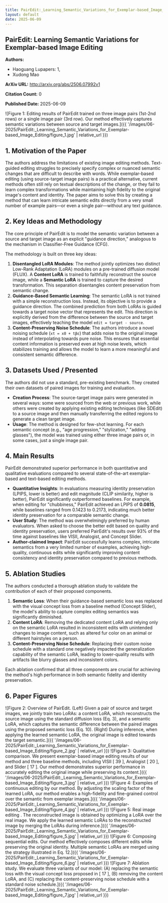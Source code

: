 ```yaml
---
title: PairEdit:_Learning_Semantic_Variations_for_Exemplar-based_Image_Editing
layout: default
date: 2025-06-09
---
```

## PairEdit: Learning Semantic Variations for Exemplar-based Image Editing
**Authors:**
- Haoguang Lupapers: 1, 
- Xudong Mao

**ArXiv URL:** http://arxiv.org/abs/2506.07992v1

**Citation Count:** 0

**Published Date:** 2025-06-09

![Figure 1: Editing results of PairEdit trained on three image pairs (1st-2nd rows) or a single image pair (3rd row). Our method effectively captures semantic variations between source and target images.]({{ '/images/06-2025/PairEdit:_Learning_Semantic_Variations_for_Exemplar-based_Image_Editing/figure_1.jpg' | relative_url }})
## 1. Motivation of the Paper
The authors address the limitations of existing image editing methods. Text-guided editing struggles to precisely specify complex or nuanced semantic changes that are difficult to describe with words. While exemplar-based editing (using source-target image pairs) is a practical alternative, current methods often still rely on textual descriptions of the change, or they fail to learn complex transformations while maintaining high fidelity to the original image's content and identity. The paper aims to solve this by creating a method that can learn intricate semantic edits directly from a very small number of example pairs—or even a single pair—without any text guidance.

## 2. Key Ideas and Methodology
The core principle of PairEdit is to model the semantic variation between a source and target image as an explicit "guidance direction," analogous to the mechanism in Classifier-Free Guidance (CFG).

The methodology is built on three key ideas:
1.  **Disentangled LoRA Modules**: The method jointly optimizes two distinct Low-Rank Adaptation (LoRA) modules on a pre-trained diffusion model (FLUX). A **Content LoRA** is trained to faithfully reconstruct the source image, while a **Semantic LoRA** is trained to capture the desired transformation. This separation disentangles content preservation from semantic change.
2.  **Guidance-Based Semantic Learning**: The semantic LoRA is not trained with a simple reconstruction loss. Instead, its objective is to provide a guidance direction. The combined prediction from both LoRAs is guided towards a target noise vector that represents the edit. This direction is explicitly derived from the difference between the source and target images, effectively teaching the model `edit = target - source`.
3.  **Content-Preserving Noise Schedule**: The authors introduce a novel noising schedule (`xt = x0 + tβε`) that adds noise to the original image instead of interpolating towards pure noise. This ensures that essential content information is preserved even at high noise levels, which stabilizes training and allows the model to learn a more meaningful and consistent semantic difference.

## 3. Datasets Used / Presented
The authors did not use a standard, pre-existing benchmark. They created their own datasets of paired images for training and evaluation.
-   **Creation Process**: The source-target image pairs were generated in several ways: some were sourced from the web or previous work, while others were created by applying existing editing techniques (like SDEdit) to a source image and then manually transferring the edited regions to generate a clean target image.
-   **Usage**: The method is designed for few-shot learning. For each semantic concept (e.g., "age progression," "stylization," "adding glasses"), the model was trained using either three image pairs or, in some cases, just a single image pair.

## 4. Main Results
PairEdit demonstrated superior performance in both quantitative and qualitative evaluations compared to several state-of-the-art exemplar-based and text-based editing methods.
-   **Quantitative Insights**: In evaluations measuring identity preservation (LPIPS, lower is better) and edit magnitude (CLIP similarity, higher is better), PairEdit significantly outperformed baselines. For example, when editing for "chubbiness," PairEdit achieved an LPIPS of **0.0815**, while baselines ranged from 0.1423 to 0.2173, indicating much better identity preservation for a comparable semantic change.
-   **User Study**: The method was overwhelmingly preferred by human evaluators. When asked to choose the better edit based on quality and identity preservation, users preferred PairEdit's results over 93% of the time against baselines like VISII, Analogist, and Concept Slider.
-   **Author-claimed Impact**: PairEdit successfully learns complex, intricate semantics from a very limited number of examples, achieving high-quality, continuous edits while significantly improving content consistency and identity preservation compared to previous methods.

## 5. Ablation Studies
The authors conducted a thorough ablation study to validate the contribution of each of their proposed components.
1.  **Semantic Loss**: When their guidance-based semantic loss was replaced with the visual concept loss from a baseline method (Concept Slider), the model's ability to capture complex editing semantics was significantly diminished.
2.  **Content LoRA**: Removing the dedicated content LoRA and relying only on the semantic LoRA resulted in inconsistent edits with unintended changes to image content, such as altered fur color on an animal or different hairstyles on a person.
3.  **Content-Preserving Noise Schedule**: Replacing their custom noise schedule with a standard one negatively impacted the generalization capability of the semantic LoRA, leading to lower-quality results with artifacts like blurry glasses and inconsistent colors.

Each ablation confirmed that all three components are crucial for achieving the method's high performance in both semantic fidelity and identity preservation.

## 6. Paper Figures
![Figure 2: Overview of PairEdit. (Left) Given a pair of source and target images, we jointly train two LoRAs: a content LoRA, which reconstructs the source image using the standard diffusion loss (Eq. 3), and a semantic LoRA, which captures the semantic difference between the paired images using the proposed semantic loss (Eq. 10). (Right) During inference, when applying the learned semantic LoRA, the original image is edited towards the target semantic.]({{ '/images/06-2025/PairEdit:_Learning_Semantic_Variations_for_Exemplar-based_Image_Editing/figure_2.jpg' | relative_url }})
![Figure 3: Qualitative comparison. We present exemplar-based image editing results of our method and three baseline methods, including VISII [ 39 ], Analogist [ 20 ], and Slider [ 17 ]. Our method demonstrates superior performance in accurately editing the original image while preserving its content.]({{ '/images/06-2025/PairEdit:_Learning_Semantic_Variations_for_Exemplar-based_Image_Editing/figure_3.jpg' | relative_url }})
![Figure 4: Examples of continuous editing by our method. By adjusting the scaling factor of the learned LoRA, our method enables a high-fidelity and fine-grained control over the semantic from exemplar images.]({{ '/images/06-2025/PairEdit:_Learning_Semantic_Variations_for_Exemplar-based_Image_Editing/figure_4.jpg' | relative_url }})
![Figure 5: Real image editing . The reconstructed image is obtained by optimizing a LoRA over the real image. We apply the learned semantic LoRAs to the reconstructed image by merging the LoRAs during inference.]({{ '/images/06-2025/PairEdit:_Learning_Semantic_Variations_for_Exemplar-based_Image_Editing/figure_5.jpg' | relative_url }})
![Figure 6: Composing sequential edits. Our method effectively composes different edits while preserving the original identity. Multiple semantic LoRAs are merged using the strategy illustrated in Eq. 12.]({{ '/images/06-2025/PairEdit:_Learning_Semantic_Variations_for_Exemplar-based_Image_Editing/figure_6.jpg' | relative_url }})
![Figure 7: Ablation study. We evaluate three variants of our model: (A) replacing the semantic loss with the visual concept loss proposed in [ 17 ], (B) removing the content LoRA, and (C) replacing the content-preserving noise schedule with a standard noise schedule.]({{ '/images/06-2025/PairEdit:_Learning_Semantic_Variations_for_Exemplar-based_Image_Editing/figure_7.jpg' | relative_url }})
